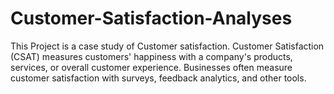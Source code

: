 # Customer-Satisfaction-Analyses
This Project is a case study of Customer satisfaction. Customer Satisfaction (CSAT) measures customers' happiness with a company's products, services, or overall customer experience. Businesses often measure customer satisfaction with surveys, feedback analytics, and other tools.


